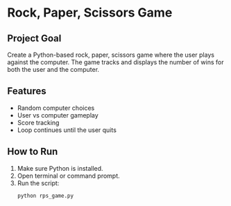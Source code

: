 # Rock, Paper, Scissors Game 

## Project Goal
Create a Python-based rock, paper, scissors game where the user plays against the computer. The game tracks and displays the number of wins for both the user and the computer.

## Features
- Random computer choices
- User vs computer gameplay
- Score tracking
- Loop continues until the user quits

## How to Run
1. Make sure Python is installed.
2. Open terminal or command prompt.
3. Run the script:
   ```bash
   python rps_game.py
